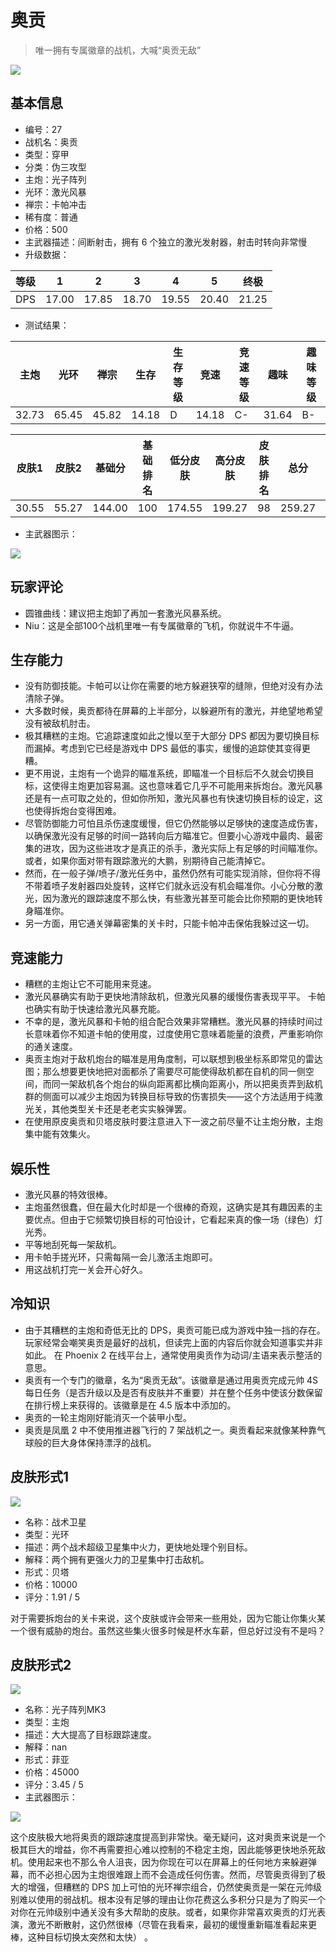 # 奥贡

> 唯一拥有专属徽章的战机，大喊“奥贡无敌”

<img src="/ships/ship_27.png" style={{zoom:1}}/>

## 基本信息

- 编号：27
- 战机名：奥贡
- 类型：穿甲
- 分类：伪三攻型
- 主炮：光子阵列
- 光环：激光风暴
- 禅宗：卡帕冲击
- 稀有度：普通
- 价格：500
- 主武器描述：间断射击，拥有 6 个独立的激光发射器，射击时转向非常慢
- 升级数据：

| 等级 | 1 | 2 | 3 | 4 | 5 | 终极 |
|--|--|--|--|--|--|--|
| DPS | 17.00 | 17.85 | 18.70 | 19.55 | 20.40 | 21.25 |

- 测试结果：

| 主炮 | 光环 | 禅宗 | 生存 | 生存等级 | 竞速 | 竞速等级 | 趣味 | 趣味等级 |
|--|--|--|--|--|--|--|--|--|
| 32.73 | 65.45 | 45.82 | 14.18 | D | 14.18 | C- | 31.64 | B- |

| 皮肤1 | 皮肤2 | 基础分 | 基础排名 | 低分皮肤 | 高分皮肤 | 皮肤排名 | 总分 | 总排名 |
|--|--|--|--|--|--|--|--|--|
| 30.55 | 55.27 | 144.00 | 100 | 174.55 | 199.27 | 98 | 259.27 | 99 |

- 主武器图示：

<img src="/illustration/main_27.gif" style={{zoom:1}}/>

## 玩家评论

- 圆锥曲线：建议把主炮卸了再加一套激光风暴系统。
- Niu：这是全部100个战机里唯一有专属徽章的飞机，你就说牛不牛逼。

## 生存能力

- 没有防御技能。卡帕可以让你在需要的地方躲避狭窄的缝隙，但绝对没有办法清除子弹。
- 大多数时候，奥贡都待在屏幕的上半部分，以躲避所有的激光，并绝望地希望没有被敌机肘击。
- 极其糟糕的主炮。它追踪速度如此之慢以至于大部分 DPS 都因为要切换目标而漏掉。考虑到它已经是游戏中 DPS 最低的事实，缓慢的追踪使其变得更糟。
- 更不用说，主炮有一个诡异的瞄准系统，即瞄准一个目标后不久就会切换目标，这使得主炮更加容易漏。这也意味着它几乎不可能用来拆炮台。激光风暴还是有一点可取之处的，但如你所知，激光风暴也有快速切换目标的设定，这也使得拆炮台变得困难。
- 尽管防御能力可怕且杀伤速度缓慢，但它仍然能够以足够快的速度造成伤害，以确保激光没有足够的时间一路转向后方瞄准它。但要小心游戏中最肉、最密集的进攻，因为这些进攻才是真正的杀手，激光实际上有足够的时间瞄准你。或者，如果你面对带有跟踪激光的大鹏，别期待自己能清掉它。
- 然而，在一般子弹/喷子/激光任务中，虽然仍然有可能实现消除，但你将不得不带着喷子发射器四处旋转，这样它们就永远没有机会瞄准你。小心分散的激光，因为激光的跟踪速度不那么快，有些激光甚至可能会比你预期的更快地转身瞄准你。
- 另一方面，用它通关弹幕密集的关卡时，只能卡帕冲击保佑我躲过这一切。

## 竞速能力

- 糟糕的主炮让它不可能用来竞速。
- 激光风暴确实有助于更快地清除敌机，但激光风暴的缓慢伤害表现平平。 卡帕也确实有助于快速给激光风暴充能。
- 不幸的是，激光风暴和卡帕的组合配合效果非常糟糕。激光风暴的持续时间过长意味着你不知道卡帕的使用度，过度使用它意味着能量的浪费，严重影响你的通关速度。
- 奥贡主炮对于敌机炮台的瞄准是用角度制，可以联想到极坐标系即常见的雷达图；那么想要更快地把对面都杀了需要尽可能使得敌机都在自机的同一侧空间，而同一架敌机各个炮台的纵向距离都比横向距离小，所以把奥贡弄到敌机群的侧面可以减少主炮因为转换目标导致的伤害损失——这个方法适用于纯激光关，其他类型关卡还是老老实实躲弹罢。
- 在使用原皮奥贡和贝塔皮肤时要注意进入下一波之前尽量不让主炮分散，主炮集中能有效集火。

## 娱乐性

- 激光风暴的特效很棒。
- 主炮虽然很蠢，但在最大化时却是一个很棒的奇观，这确实是其有趣因素的主要优点。但由于它频繁切换目标的可怕设计，它看起来真的像一场（绿色）灯光秀。
- 平等地刮死每一架敌机。
- 用卡帕手搓光环，只需每隔一会儿激活主炮即可。
- 用这战机打完一关会开心好久。

## 冷知识

- 由于其糟糕的主炮和奇低无比的 DPS，奥贡可能已成为游戏中独一挡的存在。玩家经常会嘲笑奥贡是最好的战机，但读完上面的内容后你就会知道事实并非如此。 在 Phoenix 2 在线平台上，通常使用奥贡作为动词/主语来表示整活的意思。
- 奥贡有一个专门的徽章，名为“奥贡无敌”。该徽章是通过用奥贡完成元帅 4S 每日任务（是否升级以及是否有皮肤并不重要）并在整个任务中使该分数保留在排行榜上来获得的。该徽章是在 4.5 版本中添加的。
- 奥贡的一轮主炮刚好能消灭一个装甲小型。
- 奥贡是凤凰 2 中不使用推进器飞行的 7 架战机之一。奥贡看起来就像某种靠气球般的巨大身体保持漂浮的战机。

## 皮肤形式1

<img src="/ships/ship_27_apex_1.png" style={{zoom:1}}/>

- 名称：战术卫星
- 类型：光环
- 描述：两个战术超级卫星集中火力，更快地处理个别目标。
- 解释：两个拥有更强火力的卫星集中打击敌机。
- 形式：贝塔
- 价格：10000
- 评分：1.91 / 5

对于需要拆炮台的关卡来说，这个皮肤或许会带来一些用处，因为它能让你集火某一个很有威胁的炮台。虽然这些集火很多时候是杯水车薪，但总好过没有不是吗？

## 皮肤形式2

<img src="/ships/ship_27_apex_2.png" style={{zoom:1}}/>

- 名称：光子阵列MK3
- 类型：主炮
- 描述：大大提高了目标跟踪速度。
- 解释：nan
- 形式：菲亚
- 价格：45000
- 评分：3.45 / 5
- 主武器图示：

<img src="/illustration/main_27_phi.gif" style={{zoom:1}}/>

这个皮肤极大地将奥贡的跟踪速度提高到非常快。毫无疑问，这对奥贡来说是一个极其巨大的增益，你不再需要担心难以控制的不稳定主炮，因此能够更快地杀死敌机。使用起来也不那么令人沮丧，因为你现在可以在屏幕上的任何地方来躲避弹幕，而不必担心因为主炮很难跟上而不会造成任何伤害。然而，尽管奥贡得到了极大的增强，但糟糕的 DPS 加上可怕的光环禅宗组合，仍然使奥贡是一架在元帅级别难以使用的弱战机。根本没有足够的理由让你花费这么多积分只是为了购买一个对你在元帅级别中通关没有多大帮助的皮肤。或者，如果你非常喜欢奥贡的灯光表演，激光不断散射，这仍然很棒（尽管在我看来，最初的缓慢重新瞄准看起来更棒，这种目标切换太突然和太快） 。
